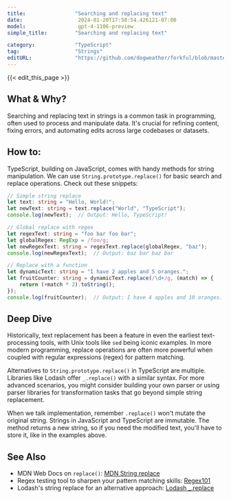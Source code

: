 ```yaml
---
title:                "Searching and replacing text"
date:                  2024-01-20T17:58:54.426121-07:00
model:                 gpt-4-1106-preview
simple_title:         "Searching and replacing text"

category:             "TypeScript"
tag:                  "Strings"
editURL:              "https://github.com/dogweather/forkful/blob/master/content/en/typescript/searching-and-replacing-text.md"
---
```


{{< edit_this_page >}}

## What & Why?

Searching and replacing text in strings is a common task in programming, often used to process and manipulate data. It's crucial for refining content, fixing errors, and automating edits across large codebases or datasets.

## How to:

TypeScript, building on JavaScript, comes with handy methods for string manipulation. We can use `String.prototype.replace()` for basic search and replace operations. Check out these snippets:

```typescript
// Simple string replace
let text: string = "Hello, World!";
let newText: string = text.replace("World", "TypeScript");
console.log(newText);  // Output: Hello, TypeScript!

// Global replace with regex
let regexText: string = "foo bar foo bar";
let globalRegex: RegExp = /foo/g;
let newRegexText: string = regexText.replace(globalRegex, "baz");
console.log(newRegexText);  // Output: baz bar baz bar

// Replace with a function
let dynamicText: string = "I have 2 apples and 5 oranges.";
let fruitCounter: string = dynamicText.replace(/\d+/g, (match) => {
    return (+match * 2).toString();
});
console.log(fruitCounter);  // Output: I have 4 apples and 10 oranges.
```

## Deep Dive

Historically, text replacement has been a feature in even the earliest text-processing tools, with Unix tools like `sed` being iconic examples. In more modern programming, replace operations are often more powerful when coupled with regular expressions (regex) for pattern matching.

Alternatives to `String.prototype.replace()` in TypeScript are multiple. Libraries like Lodash offer `_.replace()` with a similar syntax. For more advanced scenarios, you might consider building your own parser or using parser libraries for transformation tasks that go beyond simple string replacement.

When we talk implementation, remember `.replace()` won't mutate the original string. Strings in JavaScript and TypeScript are immutable. The method returns a new string, so if you need the modified text, you'll have to store it, like in the examples above.

## See Also

- MDN Web Docs on `replace()`: [MDN String replace](https://developer.mozilla.org/en-US/docs/Web/JavaScript/Reference/Global_Objects/String/replace)
- Regex testing tool to sharpen your pattern matching skills: [Regex101](https://regex101.com/)
- Lodash's string replace for an alternative approach: [Lodash _.replace](https://lodash.com/docs/4.17.15#replace)
